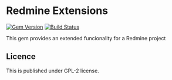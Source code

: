 # Redmine Extensions
[![Gem Version](https://badge.fury.io/rb/redmine_extensions.svg)](http://badge.fury.io/rb/redmine_extensions)
[![Build Status](https://travis-ci.org/easyredmine/redmine_extensions.svg?branch=master)](https://travis-ci.org/easyredmine/redmine_extensions)

This gem provides an extended funcionality for a Redmine project


## Licence
This is published under GPL-2 license.
